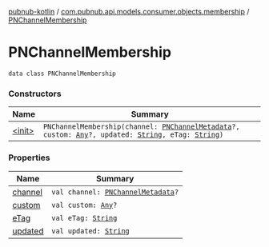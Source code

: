 [pubnub-kotlin](../../index.md) / [com.pubnub.api.models.consumer.objects.membership](../index.md) / [PNChannelMembership](./index.md)

# PNChannelMembership

`data class PNChannelMembership`

### Constructors

| Name | Summary |
|---|---|
| [&lt;init&gt;](-init-.md) | `PNChannelMembership(channel: `[`PNChannelMetadata`](../../com.pubnub.api.models.consumer.objects.channel/-p-n-channel-metadata/index.md)`?, custom: `[`Any`](https://kotlinlang.org/api/latest/jvm/stdlib/kotlin/-any/index.html)`?, updated: `[`String`](https://kotlinlang.org/api/latest/jvm/stdlib/kotlin/-string/index.html)`, eTag: `[`String`](https://kotlinlang.org/api/latest/jvm/stdlib/kotlin/-string/index.html)`)` |

### Properties

| Name | Summary |
|---|---|
| [channel](channel.md) | `val channel: `[`PNChannelMetadata`](../../com.pubnub.api.models.consumer.objects.channel/-p-n-channel-metadata/index.md)`?` |
| [custom](custom.md) | `val custom: `[`Any`](https://kotlinlang.org/api/latest/jvm/stdlib/kotlin/-any/index.html)`?` |
| [eTag](e-tag.md) | `val eTag: `[`String`](https://kotlinlang.org/api/latest/jvm/stdlib/kotlin/-string/index.html) |
| [updated](updated.md) | `val updated: `[`String`](https://kotlinlang.org/api/latest/jvm/stdlib/kotlin/-string/index.html) |

